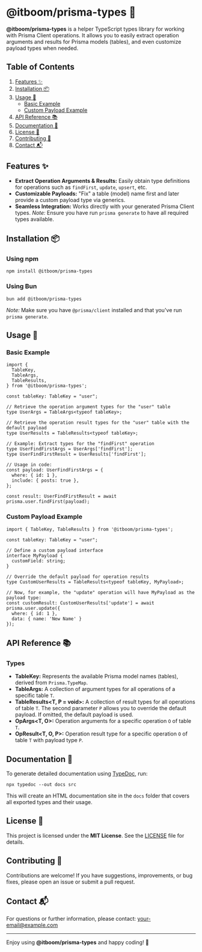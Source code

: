 @itboom/prisma-types 🚀
=======================

**@itboom/prisma-types** is a helper TypeScript types library for working with Prisma Client operations. It allows you to easily extract operation arguments and results for Prisma models (tables), and even customize payload types when needed.

Table of Contents
-----------------

1.  [Features ✨](#features)
2.  [Installation 📦](#installation)
3.  [Usage 🔧](#usage)
    *   [Basic Example](#basic-example)
    *   [Custom Payload Example](#custom-payload-example)
4.  [API Reference 📚](#api-reference)
5.  [Documentation 📝](#documentation)
6.  [License 📄](#license)
7.  [Contributing 🤝](#contributing)
8.  [Contact 📬](#contact)

Features ✨
----------

*   **Extract Operation Arguments & Results:** Easily obtain type definitions for operations such as `findFirst`, `update`, `upsert`, etc.
*   **Customizable Payloads:** "Fix" a table (model) name first and later provide a custom payload type via generics.
*   **Seamless Integration:** Works directly with your generated Prisma Client types. _Note:_ Ensure you have run `prisma generate` to have all required types available.

Installation 📦
---------------

### Using npm

    npm install @itboom/prisma-types

### Using Bun

    bun add @itboom/prisma-types

_Note:_ Make sure you have `@prisma/client` installed and that you've run `prisma generate`.

Usage 🔧
--------

### Basic Example

    import {
      TableKey,
      TableArgs,
      TableResults,
    } from '@itboom/prisma-types';
    
    const tableKey: TableKey = "user";
    
    // Retrieve the operation argument types for the "user" table
    type UserArgs = TableArgs<typeof tableKey>;
    
    // Retrieve the operation result types for the "user" table with the default payload
    type UserResults = TableResults<typeof tableKey>;
    
    // Example: Extract types for the "findFirst" operation
    type UserFindFirstArgs = UserArgs['findFirst'];
    type UserFindFirstResult = UserResults['findFirst'];
    
    // Usage in code:
    const payload: UserFindFirstArgs = {
      where: { id: 1 },
      include: { posts: true },
    };
    
    const result: UserFindFirstResult = await prisma.user.findFirst(payload);
    

### Custom Payload Example

    import { TableKey, TableResults } from '@itboom/prisma-types';
    
    const tableKey: TableKey = "user";
    
    // Define a custom payload interface
    interface MyPayload {
      customField: string;
    }
    
    // Override the default payload for operation results
    type CustomUserResults = TableResults<typeof tableKey, MyPayload>;
    
    // Now, for example, the "update" operation will have MyPayload as the payload type:
    const customResult: CustomUserResults['update'] = await prisma.user.update({
      where: { id: 1 },
      data: { name: 'New Name' }
    });
    

API Reference 📚
----------------

### Types

*   **TableKey:** Represents the available Prisma model names (tables), derived from `Prisma.TypeMap`.
*   **TableArgs<T>:** A collection of argument types for all operations of a specific table `T`.
*   **TableResults<T, P = void>:** A collection of result types for all operations of table `T`. The second parameter `P` allows you to override the default payload. If omitted, the default payload is used.
*   **OpArgs<T, O>:** Operation arguments for a specific operation `O` of table `T`.
*   **OpResult<T, O, P>:** Operation result type for a specific operation `O` of table `T` with payload type `P`.

Documentation 📝
----------------

To generate detailed documentation using [TypeDoc](https://typedoc.org/), run:

    npx typedoc --out docs src

This will create an HTML documentation site in the `docs` folder that covers all exported types and their usage.

License 📄
----------

This project is licensed under the **MIT License**. See the [LICENSE](LICENSE) file for details.

Contributing 🤝
---------------

Contributions are welcome! If you have suggestions, improvements, or bug fixes, please open an issue or submit a pull request.

Contact 📬
----------

For questions or further information, please contact: [your-email@example.com](mailto:your-email@example.com)

* * *

Enjoy using **@itboom/prisma-types** and happy coding! 🎉